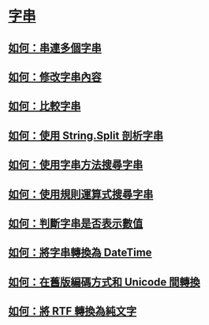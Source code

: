 # [字串](index.md)
## [如何：串連多個字串](how-to-concatenate-multiple-strings.md)
## [如何：修改字串內容](how-to-modify-string-contents.md)
## [如何：比較字串](how-to-compare-strings.md)
## [如何：使用 String.Split 剖析字串](how-to-parse-strings-using-string-split.md)
## [如何：使用字串方法搜尋字串](how-to-search-strings-using-string-methods.md)
## [如何：使用規則運算式搜尋字串](how-to-search-strings-using-regular-expressions.md)
## [如何：判斷字串是否表示數值](how-to-determine-whether-a-string-represents-a-numeric-value.md)
## [如何：將字串轉換為 DateTime](how-to-convert-a-string-to-a-datetime.md)
## [如何：在舊版編碼方式和 Unicode 間轉換](how-to-convert-between-legacy-encodings-and-unicode.md)
## [如何：將 RTF 轉換為純文字](how-to-convert-rtf-to-plain-text.md)
